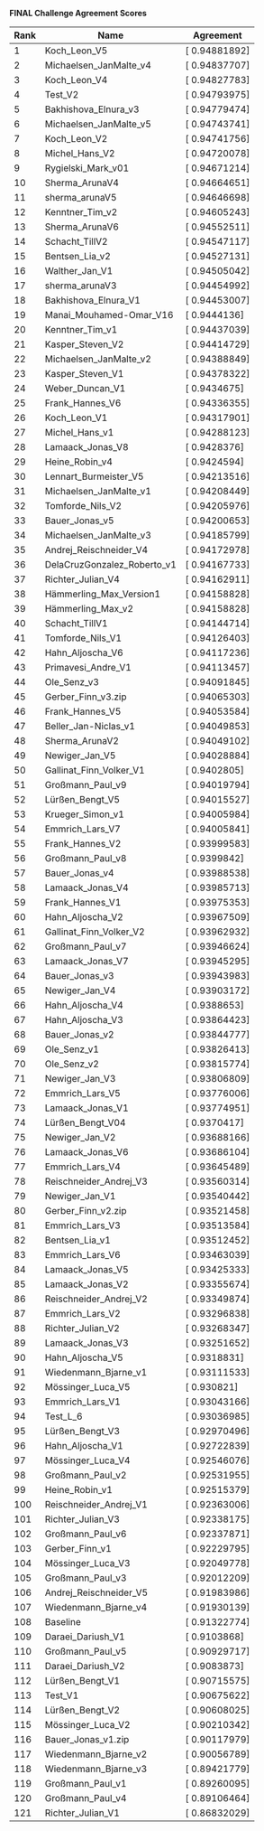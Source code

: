 **FINAL Challenge Agreement Scores**



|Rank|Name|Agreement|
|----|-----|---|
|1|Koch_Leon_V5|[ 0.94881892]|
|2|Michaelsen_JanMalte_v4|[ 0.94837707]|
|3|Koch_Leon_V4|[ 0.94827783]|
|4|Test_V2|[ 0.94793975]|
|5|Bakhishova_Elnura_v3|[ 0.94779474]|
|6|Michaelsen_JanMalte_v5|[ 0.94743741]|
|7|Koch_Leon_V2|[ 0.94741756]|
|8|Michel_Hans_V2|[ 0.94720078]|
|9|Rygielski_Mark_v01|[ 0.94671214]|
|10|Sherma_ArunaV4|[ 0.94664651]|
|11|sherma_arunaV5|[ 0.94646698]|
|12|Kenntner_Tim_v2|[ 0.94605243]|
|13|Sherma_ArunaV6|[ 0.94552511]|
|14|Schacht_TillV2|[ 0.94547117]|
|15|Bentsen_Lia_v2|[ 0.94527131]|
|16|Walther_Jan_V1|[ 0.94505042]|
|17|sherma_arunaV3|[ 0.94454992]|
|18|Bakhishova_Elnura_V1|[ 0.94453007]|
|19|Manai_Mouhamed-Omar_V16|[ 0.9444136]|
|20|Kenntner_Tim_v1|[ 0.94437039]|
|21|Kasper_Steven_V2|[ 0.94414729]|
|22|Michaelsen_JanMalte_v2|[ 0.94388849]|
|23|Kasper_Steven_V1|[ 0.94378322]|
|24|Weber_Duncan_V1|[ 0.9434675]|
|25|Frank_Hannes_V6|[ 0.94336355]|
|26|Koch_Leon_V1|[ 0.94317901]|
|27|Michel_Hans_v1|[ 0.94288123]|
|28|Lamaack_Jonas_V8|[ 0.9428376]|
|29|Heine_Robin_v4|[ 0.9424594]|
|30|Lennart_Burmeister_V5|[ 0.94213516]|
|31|Michaelsen_JanMalte_v1|[ 0.94208449]|
|32|Tomforde_Nils_V2|[ 0.94205976]|
|33|Bauer_Jonas_v5|[ 0.94200653]|
|34|Michaelsen_JanMalte_v3|[ 0.94185799]|
|35|Andrej_Reischneider_V4|[ 0.94172978]|
|36|DelaCruzGonzalez_Roberto_v1|[ 0.94167733]|
|37|Richter_Julian_V4|[ 0.94162911]|
|38|Hämmerling_Max_Version1|[ 0.94158828]|
|39|Hämmerling_Max_v2|[ 0.94158828]|
|40|Schacht_TillV1|[ 0.94144714]|
|41|Tomforde_Nils_V1|[ 0.94126403]|
|42|Hahn_Aljoscha_V6|[ 0.94117236]|
|43|Primavesi_Andre_V1|[ 0.94113457]|
|44|Ole_Senz_v3|[ 0.94091845]|
|45|Gerber_Finn_v3.zip|[ 0.94065303]|
|46|Frank_Hannes_V5|[ 0.94053584]|
|47|Beller_Jan-Niclas_v1|[ 0.94049853]|
|48|Sherma_ArunaV2|[ 0.94049102]|
|49|Newiger_Jan_V5|[ 0.94028884]|
|50|Gallinat_Finn_Volker_V1|[ 0.9402805]|
|51|Großmann_Paul_v9|[ 0.94019794]|
|52|Lürßen_Bengt_V5|[ 0.94015527]|
|53|Krueger_Simon_v1|[ 0.94005984]|
|54|Emmrich_Lars_V7|[ 0.94005841]|
|55|Frank_Hannes_V2|[ 0.93999583]|
|56|Großmann_Paul_v8|[ 0.9399842]|
|57|Bauer_Jonas_v4|[ 0.93988538]|
|58|Lamaack_Jonas_V4|[ 0.93985713]|
|59|Frank_Hannes_V1|[ 0.93975353]|
|60|Hahn_Aljoscha_V2|[ 0.93967509]|
|61|Gallinat_Finn_Volker_V2|[ 0.93962932]|
|62|Großmann_Paul_v7|[ 0.93946624]|
|63|Lamaack_Jonas_V7|[ 0.93945295]|
|64|Bauer_Jonas_v3|[ 0.93943983]|
|65|Newiger_Jan_V4|[ 0.93903172]|
|66|Hahn_Aljoscha_V4|[ 0.9388653]|
|67|Hahn_Aljoscha_V3|[ 0.93864423]|
|68|Bauer_Jonas_v2|[ 0.93844777]|
|69|Ole_Senz_v1|[ 0.93826413]|
|70|Ole_Senz_v2|[ 0.93815774]|
|71|Newiger_Jan_V3|[ 0.93806809]|
|72|Emmrich_Lars_V5|[ 0.93776006]|
|73|Lamaack_Jonas_V1|[ 0.93774951]|
|74|Lürßen_Bengt_V04|[ 0.9370417]|
|75|Newiger_Jan_V2|[ 0.93688166]|
|76|Lamaack_Jonas_V6|[ 0.93686104]|
|77|Emmrich_Lars_V4|[ 0.93645489]|
|78|Reischneider_Andrej_V3|[ 0.93560314]|
|79|Newiger_Jan_V1|[ 0.93540442]|
|80|Gerber_Finn_v2.zip|[ 0.93521458]|
|81|Emmrich_Lars_V3|[ 0.93513584]|
|82|Bentsen_Lia_v1|[ 0.93512452]|
|83|Emmrich_Lars_V6|[ 0.93463039]|
|84|Lamaack_Jonas_V5|[ 0.93425333]|
|85|Lamaack_Jonas_V2|[ 0.93355674]|
|86|Reischneider_Andrej_V2|[ 0.93349874]|
|87|Emmrich_Lars_V2|[ 0.93296838]|
|88|Richter_Julian_V2|[ 0.93268347]|
|89|Lamaack_Jonas_V3|[ 0.93251652]|
|90|Hahn_Aljoscha_V5|[ 0.9318831]|
|91|Wiedenmann_Bjarne_v1|[ 0.93111533]|
|92|Mössinger_Luca_V5|[ 0.930821]|
|93|Emmrich_Lars_V1|[ 0.93043166]|
|94|Test_L_6|[ 0.93036985]|
|95|Lürßen_Bengt_V3|[ 0.92970496]|
|96|Hahn_Aljoscha_V1|[ 0.92722839]|
|97|Mössinger_Luca_V4|[ 0.92546076]|
|98|Großmann_Paul_v2|[ 0.92531955]|
|99|Heine_Robin_v1|[ 0.92515379]|
|100|Reischneider_Andrej_V1|[ 0.92363006]|
|101|Richter_Julian_V3|[ 0.92338175]|
|102|Großmann_Paul_v6|[ 0.92337871]|
|103|Gerber_Finn_v1|[ 0.92229795]|
|104|Mössinger_Luca_V3|[ 0.92049778]|
|105|Großmann_Paul_v3|[ 0.92012209]|
|106|Andrej_Reischneider_V5|[ 0.91983986]|
|107|Wiedenmann_Bjarne_v4|[ 0.91930139]|
|108|Baseline|[ 0.91322774]|
|109|Daraei_Dariush_V1|[ 0.9103868]|
|110|Großmann_Paul_v5|[ 0.90929717]|
|111|Daraei_Dariush_V2|[ 0.9083873]|
|112|Lürßen_Bengt_V1|[ 0.90715575]|
|113|Test_V1|[ 0.90675622]|
|114|Lürßen_Bengt_V2|[ 0.90608025]|
|115|Mössinger_Luca_V2|[ 0.90210342]|
|116|Bauer_Jonas_v1.zip|[ 0.90117979]|
|117|Wiedenmann_Bjarne_v2|[ 0.90056789]|
|118|Wiedenmann_Bjarne_v3|[ 0.89421779]|
|119|Großmann_Paul_v1|[ 0.89260095]|
|120|Großmann_Paul_v4|[ 0.89106464]|
|121|Richter_Julian_V1|[ 0.86832029]|
